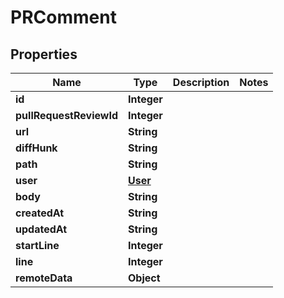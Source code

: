 

# PRComment


## Properties

| Name | Type | Description | Notes |
|------------ | ------------- | ------------- | -------------|
|**id** | **Integer** |  |  |
|**pullRequestReviewId** | **Integer** |  |  |
|**url** | **String** |  |  |
|**diffHunk** | **String** |  |  |
|**path** | **String** |  |  |
|**user** | [**User**](User.md) |  |  |
|**body** | **String** |  |  |
|**createdAt** | **String** |  |  |
|**updatedAt** | **String** |  |  |
|**startLine** | **Integer** |  |  |
|**line** | **Integer** |  |  |
|**remoteData** | **Object** |  |  |



